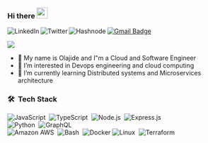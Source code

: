 
<!--
**jidegithub/jidegithub** is a ✨ _special_ ✨ repository because its `README.md` (this file) appears on your GitHub profile.

Here are some ideas to get you started:

- 🔭 I’m currently working on ...
- 🌱 I’m currently learning ...
- 👯 I’m looking to collaborate on ...
- 🤔 I’m looking for help with ...
- 💬 Ask me about ...
- 📫 How to reach me: ...
- 😄 Pronouns: ...
- ⚡ Fun fact: ...
-->

### Hi there <img src="https://media.giphy.com/media/hvRJCLFzcasrR4ia7z/giphy.gif" width="25px">

<a href="https://www.linkedin.com/in/michael-olajide-olutola-4836a0ab/">
  <img  align="left" alt="LinkedIn" src="https://img.shields.io/badge/LinkedIn-2962FF?style=for-the-badge&logo=linkedin&logoColor=white%22"/>
</a>
<a href="https://twitter.com/jidesnr">
  <img  align="left" alt="Twitter" src="https://img.shields.io/badge/Twitter-FFF?style=for-the-badge&logo=twitter&logoColor=blue%22"/>
</a>
<a href="https://jideolutola.hashnode.dev/">
  <img  align="left" alt="Hashnode" src="https://img.shields.io/badge/Hashnode-2962FF?style=for-the-badge&logo=hashnode&logoColor=white"/>
</a>

[![Gmail Badge](https://img.shields.io/badge/-olutolajide@gmail.com-c14438?style=flat-square&logo=Gmail&logoColor=white&link=mailto:olutolajide@gmail.com)](mailto:olutolajide@gmail.com)


![](https://visitor-badge.glitch.me/badge?page_id=jidegithub)

- 👋 My name is Olajide and I"m a Cloud and Software Engineer
- 👀 I’m interested in Devops engineering and cloud computing
- 🌱 I’m currently learning Distributed systems and Microservices architecture

### 🛠 &nbsp;Tech Stack
![JavaScript](https://img.shields.io/badge/javascript-%23323330.svg?style=for-the-badge&logo=javascript&logoColor=%23F7DF1E)&nbsp;
![TypeScript](https://img.shields.io/badge/typescript-%23007ACC.svg?style=for-the-badge&logo=typescript&logoColor=white)&nbsp;
![Node.js](https://img.shields.io/badge/node.js-%2343853D.svg?style=for-the-badge&logo=node-dot-js&logoColor=white)&nbsp;
![Express.js](https://img.shields.io/badge/express.js-%23404d59.svg?style=for-the-badge&logo=express&logoColor=%2361DAFB)
<br />
![Python](https://img.shields.io/badge/Python-%2314354C.svg?style=for-the-badge&logo=Python)&nbsp;
![GraphQL](https://img.shields.io/badge/-GraphQL-E10098?style=for-the-badge&logo=graphql)&nbsp; 
<br />
![Amazon AWS](https://img.shields.io/badge/Amazon%20AWS-232F3E?style=for-the-badge&logo=amazon-aws)&nbsp;
![Bash](https://img.shields.io/badge/Bash-%230db7ed.svg?style=for-the-badge&logo=Bash&logoColor=white)&nbsp;
![Docker](https://img.shields.io/badge/docker-%230db7ed.svg?style=for-the-badge&logo=docker&logoColor=white)
![Linux](https://img.shields.io/badge/Linux-FCC624?style=for-the-badge&logo=linux&logoColor=black)&nbsp;
![Terraform](https://img.shields.io/badge/terraform-%235835CC.svg?style=for-the-badge&logo=terraform&logoColor=white)
 

